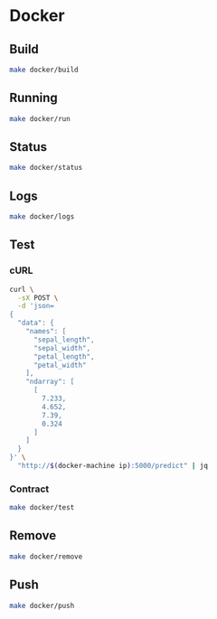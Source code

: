 # Docker

## Build

```sh
make docker/build
```

## Running

```sh
make docker/run
```

## Status

```sh
make docker/status
```

## Logs

```sh
make docker/logs
```

## Test

### cURL

```sh
curl \
  -sX POST \
  -d 'json=
{
  "data": {
    "names": [
      "sepal_length",
      "sepal_width",
      "petal_length",
      "petal_width"
    ],
    "ndarray": [
      [
        7.233,
        4.652,
        7.39,
        0.324
      ]
    ]
  }
}' \
  "http://$(docker-machine ip):5000/predict" | jq
```

### Contract

```sh
make docker/test
```

## Remove

```sh
make docker/remove
```

## Push

```sh
make docker/push
```

